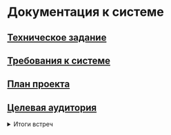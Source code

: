# Документация к системе

## [Техническое задание](./task.md)

## [Требования к системе](./requirements.md)

## [План проекта](./plan.md)



## [Целевая аудитория](./audience.md)

<details>
    <summary>Итоги встреч</summary>

+ [08.10.2024](./reports/report_08_10_2024.md)
+ [11.10.2024](./reports/report_11_10_2024.md)
+ [15.10.2024](./reports/report_15_10_2024.md)

</details>
